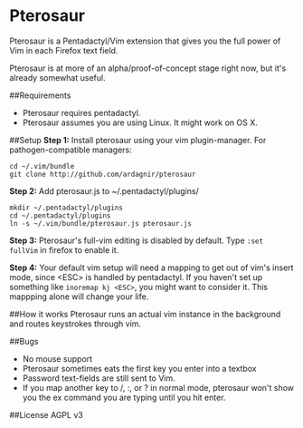 Pterosaur
=========

Pterosaur is a Pentadactyl/Vim extension that gives you the full power of Vim in each Firefox text field.

Pterosaur is at more of an alpha/proof-of-concept stage right now, but it's already somewhat useful.


##Requirements
- Pterosaur requires pentadactyl.
- Pterosaur assumes you are using Linux. It might work on OS X.

##Setup
**Step 1:** Install pterosaur using your vim plugin-manager. For pathogen-compatible managers:

    cd ~/.vim/bundle
    git clone http://github.com/ardagnir/pterosaur
    
**Step 2:** Add pterosaur.js to ~/.pentadactyl/plugins/

    mkdir ~/.pentadactyl/plugins
    cd ~/.pentadactyl/plugins
    ln -s ~/.vim/bundle/pterosaur.js pterosaur.js

**Step 3:** Pterosaur's full-vim editing is disabled by default. Type `:set fullVim` in firefox to enable it.

**Step 4:** Your default vim setup will need a mapping to get out of vim's insert mode, since \<ESC\> is handled by pentadactyl.
If you haven't set up something like `inoremap kj <ESC>`, you might want to consider it. This mappping alone will change your life.

##How it works
Pterosaur runs an actual vim instance in the background and routes keystrokes through vim.

##Bugs
- No mouse support
- Pterosaur sometimes eats the first key you enter into a textbox
- Password text-fields are still sent to Vim.
- If you map another key to /, :, or ? in normal mode, pterosaur won't show you the ex command you are typing until you hit enter.

##License
AGPL v3
